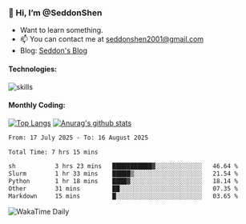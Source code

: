 ### 👋 Hi, I’m @SeddonShen
- Want to learn something.
- 📫 You can contact me at seddonshen2001@gmail.com
- Blog: [Seddon's Blog](https://seddonshen.github.io/)
#### Technologies:

![skills](https://skillicons.dev/icons?i=scala,js,html,css,bootstrap,jquery,c,cpp,cloudflare,django,docker,flask,git,github,githubactions,linux,latex,mysql,nodejs,ps,php,pr,py,raspberrypi,redis,unreal,v,vscode,vue,bash)

#### Monthly Coding:
[![Top Langs](https://github-readme-stats.vercel.app/api/top-langs?username=seddonshen&show_icons=true&locale=en&layout=compact&hide=html&langs_count=8)](https://github.com/SeddonShen/)
[![Anurag's github stats](https://github-readme-stats.vercel.app/api?username=SeddonShen&count_private=true&show_icons=true)](https://github.com/anuraghazra/github-readme-stats)
<!--START_SECTION:waka-->

```txt
From: 17 July 2025 - To: 16 August 2025

Total Time: 7 hrs 15 mins

sh           3 hrs 23 mins   ███████████▓░░░░░░░░░░░░░   46.64 %
Slurm        1 hr 33 mins    █████▒░░░░░░░░░░░░░░░░░░░   21.54 %
Python       1 hr 18 mins    ████▓░░░░░░░░░░░░░░░░░░░░   18.14 %
Other        31 mins         ██░░░░░░░░░░░░░░░░░░░░░░░   07.35 %
Markdown     15 mins         █░░░░░░░░░░░░░░░░░░░░░░░░   03.65 %
```

<!--END_SECTION:waka-->

![WakaTime Daily](https://wakatime.com/share/@seddon2001/61a7e342-5f12-4fea-bf92-1fac161e97d6.svg)
<!---
SeddonShen/SeddonShen is a ✨ special ✨ repository because its `README.md` (this file) appears on your GitHub profile.
You can click the Preview link to take a look at your changes.
--->
